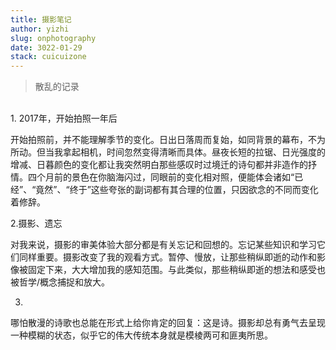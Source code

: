 ```yaml
---
title: 摄影笔记
author: yizhi
slug: onphotography
date: 3022-01-29
stack: cuicuizone
---
```


> 散乱的记录
<br/>
1. 2017年，开始拍照一年后

开始拍照前，并不能理解季节的变化。日出日落周而复始，如同背景的幕布，不为所动。但当我拿起相机，时间忽然变得清晰而具体。昼夜长短的拉锯、日光强度的增减、日暮颜色的变化都让我突然明白那些感叹时过境迁的诗句都并非造作的抒情。四个月前的景色在你脑海闪过，同眼前的变化相对照，便能体会诸如“已经”、“竟然”、“终于”这些夸张的副词都有其合理的位置，只因欲念的不同而变化着修辞。


2.摄影、遗忘

对我来说，摄影的审美体验大部分都是有关忘记和回想的。忘记某些知识和学习它们同样重要。摄影改变了我的观看方式。暂停、慢放，让那些稍纵即逝的动作和影像被固定下来，大大增加我的感知范围。与此类似，那些稍纵即逝的想法和感受也被哲学/概念捕捉和放大。


3.
哪怕散漫的诗歌也总能在形式上给你肯定的回复：这是诗。摄影却总有勇气去呈现一种模糊的状态，似乎它的伟大传统本身就是模棱两可和匪夷所思。
